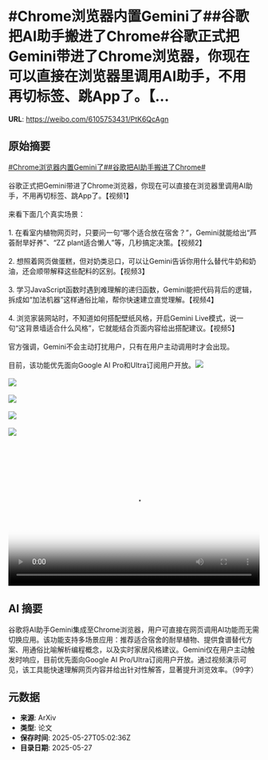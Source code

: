 # #Chrome浏览器内置Gemini了##谷歌把AI助手搬进了Chrome#谷歌正式把Gemini带进了Chrome浏览器，你现在可以直接在浏览器里调用AI助手，不用再切标签、跳App了。【...

**URL**: https://weibo.com/6105753431/PtK6QcAgn

## 原始摘要

<a href="https://m.weibo.cn/search?containerid=231522type%3D1%26t%3D10%26q%3D%23Chrome%E6%B5%8F%E8%A7%88%E5%99%A8%E5%86%85%E7%BD%AEGemini%E4%BA%86%23&amp;extparam=%23Chrome%E6%B5%8F%E8%A7%88%E5%99%A8%E5%86%85%E7%BD%AEGemini%E4%BA%86%23" data-hide=""><span class="surl-text">#Chrome浏览器内置Gemini了#</span></a><a href="https://m.weibo.cn/search?containerid=231522type%3D1%26t%3D10%26q%3D%23%E8%B0%B7%E6%AD%8C%E6%8A%8AAI%E5%8A%A9%E6%89%8B%E6%90%AC%E8%BF%9B%E4%BA%86Chrome%23&amp;extparam=%23%E8%B0%B7%E6%AD%8C%E6%8A%8AAI%E5%8A%A9%E6%89%8B%E6%90%AC%E8%BF%9B%E4%BA%86Chrome%23" data-hide=""><span class="surl-text">#谷歌把AI助手搬进了Chrome#</span></a><br><br>谷歌正式把Gemini带进了Chrome浏览器，你现在可以直接在浏览器里调用AI助手，不用再切标签、跳App了。【视频1】<br><br>来看下面几个真实场景：<br><br>1. 在看室内植物网页时，只要问一句“哪个适合放在宿舍？”，Gemini就能给出“芦荟耐旱好养”、“ZZ plant适合懒人”等，几秒搞定决策。【视频2】<br><br>2. 想照着网页做蛋糕，但对奶类忌口，可以让Gemini告诉你用什么替代牛奶和奶油，还会顺带解释这些配料的区别。【视频3】<br><br>3. 学习JavaScript函数时遇到难理解的递归函数，Gemini能把代码背后的逻辑，拆成如“加法机器”这样通俗比喻，帮你快速建立直觉理解。【视频4】<br><br>4. 浏览家装网站时，不知道如何搭配壁纸风格，开启Gemini Live模式，说一句“这背景墙适合什么风格”，它就能结合页面内容给出搭配建议。【视频5】<br><br>官方强调，Gemini不会主动打扰用户，只有在用户主动调用时才会出现。<br><br>目前，该功能优先面向Google AI Pro和Ultra订阅用户开放。<img style="" src="https://tvax2.sinaimg.cn/large/006Fd7o3ly1i1txb50zmij31hc0u074c.jpg" referrerpolicy="no-referrer"><br><br><img style="" src="https://tvax2.sinaimg.cn/large/006Fd7o3ly1i1txb66922j31hc0u074c.jpg" referrerpolicy="no-referrer"><br><br><img style="" src="https://tvax2.sinaimg.cn/large/006Fd7o3ly1i1txb5da3ej31hc0u074c.jpg" referrerpolicy="no-referrer"><br><br><img style="" src="https://tvax2.sinaimg.cn/large/006Fd7o3ly1i1txb5yyqij31hc0u074c.jpg" referrerpolicy="no-referrer"><br><br><img style="" src="https://tvax2.sinaimg.cn/large/006Fd7o3ly1i1txb5sajej31hc0u074c.jpg" referrerpolicy="no-referrer"><br><br><br clear="both"><div style="clear: both"></div><video controls="controls" poster="https://tvax4.sinaimg.cn/orj480/006Fd7o3ly1i1txb4p2d1j31hc0u00u2.jpg" style="width: 100%"><source src="https://f.video.weibocdn.com/o0/qDLeP8bhlx08ozjrkf56010412001z2x0E010.mp4?label=mp4_720p&amp;template=1280x720.25.0&amp;ori=0&amp;ps=1Cx9YB1mmR49jS&amp;Expires=1748325744&amp;ssig=PLxGwCOz9D&amp;KID=unistore,video"><source src="https://f.video.weibocdn.com/o0/h3UZeqFMlx08ozjrfVLi010412000PZb0E010.mp4?label=mp4_hd&amp;template=852x480.25.0&amp;ori=0&amp;ps=1Cx9YB1mmR49jS&amp;Expires=1748325744&amp;ssig=8UgMWkO7Km&amp;KID=unistore,video"><source src="https://f.video.weibocdn.com/o0/gqSYDtoNlx08ozjraw1y010412000ytJ0E010.mp4?label=mp4_ld&amp;template=640x360.25.0&amp;ori=0&amp;ps=1Cx9YB1mmR49jS&amp;Expires=1748325744&amp;ssig=bq%2Fq65B9Gy&amp;KID=unistore,video"><p>视频无法显示，请前往<a href="https://video.weibo.com/show?fid=1034%3A5170886337036314" target="_blank" rel="noopener noreferrer">微博视频</a>观看。</p></video>

## AI 摘要

谷歌将AI助手Gemini集成至Chrome浏览器，用户可直接在网页调用AI功能而无需切换应用。该功能支持多场景应用：推荐适合宿舍的耐旱植物、提供食谱替代方案、用通俗比喻解析编程概念，以及实时家居风格建议。Gemini仅在用户主动触发时响应，目前优先面向Google AI Pro/Ultra订阅用户开放。通过视频演示可见，该工具能快速理解网页内容并给出针对性解答，显著提升浏览效率。（99字）

## 元数据

- **来源**: ArXiv
- **类型**: 论文
- **保存时间**: 2025-05-27T05:02:36Z
- **目录日期**: 2025-05-27
